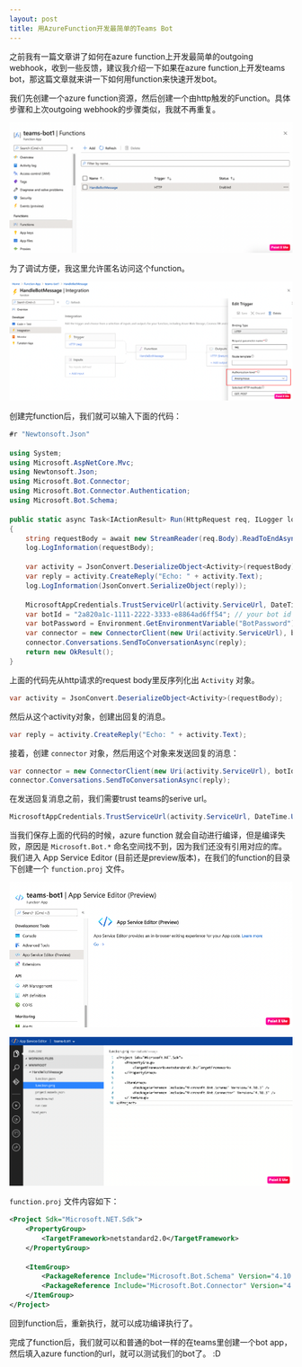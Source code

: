```yaml
---
layout: post
title: 用AzureFunction开发最简单的Teams Bot
---
```


之前我有一篇文章讲了如何在azure function上开发最简单的outgoing webhook，收到一些反馈，建议我介绍一下如果在azure function上开发teams bot，那这篇文章就来讲一下如何用function来快速开发bot。

我们先创建一个azure function资源，然后创建一个由http触发的Function。具体步骤和上次outgoing webhook的步骤类似，我就不再重复。

![BotFunction](../images/post20210707/001.png)

为了调试方便，我这里允许匿名访问这个function。

![BotFunction](../images/post20210707/002.png)

创建完function后，我们就可以输入下面的代码：

```csharp
#r "Newtonsoft.Json"

using System;
using Microsoft.AspNetCore.Mvc;
using Newtonsoft.Json;
using Microsoft.Bot.Connector;
using Microsoft.Bot.Connector.Authentication;
using Microsoft.Bot.Schema;

public static async Task<IActionResult> Run(HttpRequest req, ILogger log)
{
    string requestBody = await new StreamReader(req.Body).ReadToEndAsync();
    log.LogInformation(requestBody);

    var activity = JsonConvert.DeserializeObject<Activity>(requestBody);
    var reply = activity.CreateReply("Echo: " + activity.Text);
    log.LogInformation(JsonConvert.SerializeObject(reply));

    MicrosoftAppCredentials.TrustServiceUrl(activity.ServiceUrl, DateTime.UtcNow.AddDays(7));
    var botId = "2a820a1c-1111-2222-3333-e8864ad6ff54"; // your bot id
    var botPassword = Environment.GetEnvironmentVariable("BotPassword"); // your bot password
    var connector = new ConnectorClient(new Uri(activity.ServiceUrl), botId, botPassword);
    connector.Conversations.SendToConversationAsync(reply);
    return new OkResult();
}
```

上面的代码先从http请求的request body里反序列化出 `Activity` 对象。

```cs
var activity = JsonConvert.DeserializeObject<Activity>(requestBody);
```

然后从这个activity对象，创建出回复的消息。

```cs
var reply = activity.CreateReply("Echo: " + activity.Text);
```

接着，创建 `connector` 对象，然后用这个对象来发送回复的消息：

```cs
var connector = new ConnectorClient(new Uri(activity.ServiceUrl), botId, botPassword);
connector.Conversations.SendToConversationAsync(reply);
```

在发送回复消息之前，我们需要trust teams的serive url。
```cs
MicrosoftAppCredentials.TrustServiceUrl(activity.ServiceUrl, DateTime.UtcNow.AddDays(7));
```

当我们保存上面的代码的时候，azure function 就会自动进行编译，但是编译失败，原因是 `Microsoft.Bot.*` 命名空间找不到，因为我们还没有引用对应的库。我们进入 App Service Editor (目前还是preview版本)，在我们的function的目录下创建一个 `function.proj` 文件。

![BotFunction](../images/post20210707/003.png)

![BotFunction](../images/post20210707/004.png)

`function.proj` 文件内容如下：

```xml
<Project Sdk="Microsoft.NET.Sdk">
    <PropertyGroup>
        <TargetFramework>netstandard2.0</TargetFramework>
    </PropertyGroup>

    <ItemGroup>
        <PackageReference Include="Microsoft.Bot.Schema" Version="4.10.3" />
        <PackageReference Include="Microsoft.Bot.Connector" Version="4.10.3" />
    </ItemGroup>
</Project>
```

回到function后，重新执行，就可以成功编译执行了。

完成了function后，我们就可以和普通的bot一样的在teams里创建一个bot app，然后填入azure function的url，就可以测试我们的bot了。 :D
